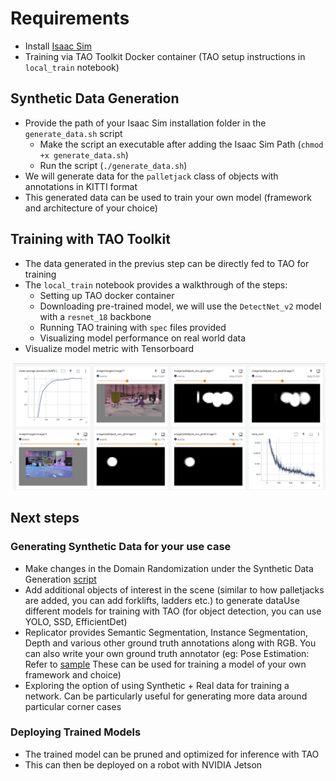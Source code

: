 # Requirements
- Install [Isaac Sim](https://docs.omniverse.nvidia.com/isaacsim/latest/install_workstation.html)
- Training via TAO Toolkit Docker container (TAO setup instructions in `local_train` notebook)


## Synthetic Data Generation
- Provide the path of your Isaac Sim installation folder in the `generate_data.sh` script
    - Make the script an executable after adding the Isaac Sim Path (`chmod +x generate_data.sh`)
    - Run the script (`./generate_data.sh`)
- We will generate data for the `palletjack` class of objects with annotations in KITTI format
- This generated data can be used to train your own model (framework and architecture of your choice)


## Training with TAO Toolkit
- The data generated in the previus step can be directly fed to TAO for training
- The `local_train` notebook provides a walkthrough of the steps:
    - Setting up TAO docker container
    - Downloading pre-trained model, we will use the `DetectNet_v2` model with a `resnet_18` backbone
    - Running TAO training with `spec` files provided
    - Visualizing model performance on real world data
- Visualize model metric with Tensorboard
<img src="../images/tensorboard/tensorboard_resized_palletjack.png"/>


## Next steps

### Generating Synthetic Data for your use case
- Make changes in the Domain Randomization under the Synthetic Data Generation [script](../palletjack_sdg/standalone_palletjack_sdg.py)
- Add additional objects of interest in the scene (similar to how palletjacks are added, you can add forklifts, ladders etc.) to generate dataUse different models for training with TAO (for object detection, you can use YOLO, SSD, EfficientDet) 
- Replicator provides Semantic Segmentation, Instance Segmentation, Depth and various other ground truth annotations along with RGB. You can also write your own ground truth annotator (eg: Pose Estimation: Refer to [sample](https://docs.omniverse.nvidia.com/isaacsim/latest/tutorial_replicator_offline_pose_estimation.html) These can be used for training a model of your own framework and choice)
- Exploring the option of using Synthetic + Real data for training a network. Can be particularly useful for generating more data around particular corner cases

### Deploying Trained Models
- The trained model can be pruned and optimized for inference with TAO
- This can then be deployed on a robot with NVIDIA Jetson